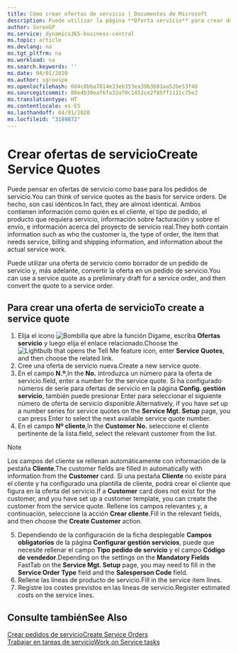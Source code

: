 ```yaml
---
title: Cómo crear ofertas de servicio | Documentos de Microsoft
description: Puede utilizar la página **Oferta servicio** para crear documentos en los que se introduce información acerca de un servicio, como reparación y mantenimiento, de productos de servicio a solicitud del cliente. Puede utilizar una oferta de servicio como borrador de un pedido de servicio y, más adelante, convertir la oferta en un pedido de servicio.
author: SorenGP
ms.service: dynamics365-business-central
ms.topic: article
ms.devlang: na
ms.tgt_pltfrm: na
ms.workload: na
ms.search.keywords: ''
ms.date: 04/01/2020
ms.author: sgroespe
ms.openlocfilehash: 0d4c8bba7814e33eb353ea39b3681aa52be53f40
ms.sourcegitcommit: 88e4b30eaf6fa32af0c1452ce2f85ff1111c75e2
ms.translationtype: HT
ms.contentlocale: es-ES
ms.lasthandoff: 04/01/2020
ms.locfileid: "3189872"
---
```

# <a name="create-service-quotes"></a><span data-ttu-id="d7b79-104">Crear ofertas de servicio</span><span class="sxs-lookup"><span data-stu-id="d7b79-104">Create Service Quotes</span></span>
<span data-ttu-id="d7b79-105">Puede pensar en ofertas de servicio como base para los pedidos de servicio.</span><span class="sxs-lookup"><span data-stu-id="d7b79-105">You can think of service quotes as the basis for service orders.</span></span> <span data-ttu-id="d7b79-106">De hecho, son casi idénticos.</span><span class="sxs-lookup"><span data-stu-id="d7b79-106">In fact, they are almost identical.</span></span> <span data-ttu-id="d7b79-107">Ambos contienen información como quién es el cliente, el tipo de pedido, el producto que requiera servicio, información sobre facturación y sobre el envío, e información acerca del proyecto de servicio real.</span><span class="sxs-lookup"><span data-stu-id="d7b79-107">They both contain information such as who the customer is, the type of order, the item that needs service, billing and shipping information, and information about the actual service work.</span></span>
 
<span data-ttu-id="d7b79-108">Puede utilizar una oferta de servicio como borrador de un pedido de servicio y, más adelante, convertir la oferta en un pedido de servicio.</span><span class="sxs-lookup"><span data-stu-id="d7b79-108">You can use a service quote as a preliminary draft for a service order, and then convert the quote to a service order.</span></span>  
  
## <a name="to-create-a-service-quote"></a><span data-ttu-id="d7b79-109">Para crear una oferta de servicio</span><span class="sxs-lookup"><span data-stu-id="d7b79-109">To create a service quote</span></span>  
1. <span data-ttu-id="d7b79-110">Elija el icono ![Bombilla que abre la función Dígame](media/ui-search/search_small.png "Dígame qué desea hacer"), escriba **Ofertas servicio** y luego elija el enlace relacionado.</span><span class="sxs-lookup"><span data-stu-id="d7b79-110">Choose the ![Lightbulb that opens the Tell Me feature](media/ui-search/search_small.png "Tell me what you want to do") icon, enter **Service Quotes**, and then choose the related link.</span></span>  
2. <span data-ttu-id="d7b79-111">Cree una oferta de servicio nueva.</span><span class="sxs-lookup"><span data-stu-id="d7b79-111">Create a new service quote.</span></span>  
3. <span data-ttu-id="d7b79-112">En el campo **N.º**,</span><span class="sxs-lookup"><span data-stu-id="d7b79-112">In the **No.**</span></span> <span data-ttu-id="d7b79-113">introduzca un número para la oferta de servicio.</span><span class="sxs-lookup"><span data-stu-id="d7b79-113">field, enter a number for the service quote.</span></span> <span data-ttu-id="d7b79-114">Si ha configurado números de serie para ofertas de servicio en la página **Config. gestión servicio**, también puede presionar Enter para seleccionar el siguiente número de oferta de servicio disponible.</span><span class="sxs-lookup"><span data-stu-id="d7b79-114">Alternatively, if you have set up a number series for service quotes on the **Service Mgt. Setup** page, you can press Enter to select the next available service quote number.</span></span>  
4. <span data-ttu-id="d7b79-115">En el campo **Nº cliente**,</span><span class="sxs-lookup"><span data-stu-id="d7b79-115">In the **Customer No.**</span></span>  <span data-ttu-id="d7b79-116">seleccione el cliente pertinente de la lista.</span><span class="sxs-lookup"><span data-stu-id="d7b79-116">field, select the relevant customer from the list.</span></span>  

  > [!Note]  
  >  <span data-ttu-id="d7b79-117">Los campos del cliente se rellenan automáticamente con información de la pestaña **Cliente**.</span><span class="sxs-lookup"><span data-stu-id="d7b79-117">The customer fields are filled in automatically with information from the **Customer** card.</span></span> <span data-ttu-id="d7b79-118">Si una pestaña **Cliente** no existe para el cliente y ha configurado una plantilla de cliente, podrá crear el cliente que figura en la oferta del servicio.</span><span class="sxs-lookup"><span data-stu-id="d7b79-118">If a **Customer** card does not exist for the customer, and you have set up a customer template, you can create the customer from the service quote.</span></span> <span data-ttu-id="d7b79-119">Rellene los campos relevantes y, a continuación, seleccione la acción **Crear cliente**.</span><span class="sxs-lookup"><span data-stu-id="d7b79-119">Fill in the relevant fields, and then choose the **Create Customer** action.</span></span>  
  
5. <span data-ttu-id="d7b79-120">Dependiendo de la configuración de la ficha desplegable **Campos obligatorios** de la página **Configurar gestión servicios**, puede que necesite rellenar el campo **Tipo pedido de servicio** y el campo **Código de vendedor**.</span><span class="sxs-lookup"><span data-stu-id="d7b79-120">Depending on the settings on the **Mandatory Fields** FastTab on the **Service Mgt. Setup** page, you may need to fill in the **Service Order Type** field and the **Salesperson Code** field.</span></span>  
6. <span data-ttu-id="d7b79-121">Rellene las líneas de producto de servicio.</span><span class="sxs-lookup"><span data-stu-id="d7b79-121">Fill in the service item lines.</span></span>  
7. <span data-ttu-id="d7b79-122">Registre los costes previstos en las líneas de servicio.</span><span class="sxs-lookup"><span data-stu-id="d7b79-122">Register estimated costs on the service lines.</span></span>  
  
## <a name="see-also"></a><span data-ttu-id="d7b79-123">Consulte también</span><span class="sxs-lookup"><span data-stu-id="d7b79-123">See Also</span></span>  
[<span data-ttu-id="d7b79-124">Crear pedidos de servicio</span><span class="sxs-lookup"><span data-stu-id="d7b79-124">Create Service Orders</span></span>](service-how-to-create-service-orders.md)  
[<span data-ttu-id="d7b79-125">Trabajar en tareas de servicio</span><span class="sxs-lookup"><span data-stu-id="d7b79-125">Work on Service tasks</span></span>](service-how-to-work-on-service-tasks.md)  

 